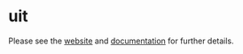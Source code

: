 # uit

Please see the [website](http://antonlapshin.github.io/droplet.js/) and [documentation](http://docs.dropletjs.apiary.io/) for further details.
